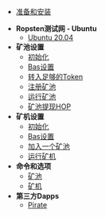 <!-- docs/_sidebar.md -->

* [准备和安装](/zh-cn/GETSTARTED.md)
- **Ropsten测试网 - Ubuntu** 
  - [Ubuntu 20.04](/zh-cn/ubuntu)
- **矿池设置**
  - [初始化](/zh-cn/pool-initiation)
  - [Bas设置](/zh-cn/pool-bas-configuration)
  - [转入足够的Token](/zh-cn/pool-transfer-eth-hop)
  - [注册矿池](/zh-cn/pool-registration)
  - [运行矿池](/zh-cn/pool-run)
  - [矿池提现HOP](/zh-cn/pool-claim)
- **矿机设置** 
  - [初始化](/zh-cn/miner-initiation)
  - [Bas设置](/zh-cn/miner-bas-configuration)
  - [加入一个矿池](/zh-cn/miner-join-a-pool)
  - [运行矿机](/zh-cn/miner-run)
- **命令和选项**
  - [矿池](/zh-cn/pool-command-option)
  - [矿机](/zh-cn/miner-command-option)
- **第三方Dapps**
  - [Pirate](/zh-cn/pirate-dapp)